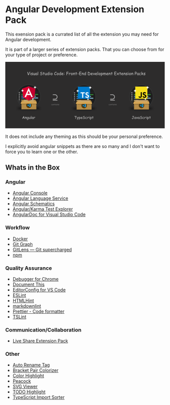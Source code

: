# Angular Development Extension Pack

This exension pack is a currated list of all the extension you may need for Angular development.

It is part of a larger series of extension packs. That you can choose from for your type of project or preference.

![](https://github.com/markusfalk/vscode-angular-extension-pack/blob/development/angular-development-extension-pack/vscode-front-end-development-extension-packs.png?raw=true)

It does not include any theming as this should be your personal preference.

I explicitly avoid angular snippets as there are so many and I don't want to force you to learn one or the other.

## Whats in the Box

### Angular

* [Angular Console](https://marketplace.visualstudio.com/items?itemName=nrwl.angular-console)
* [Angular Language Service](https://marketplace.visualstudio.com/items?itemName=angular.ng-template)
* [Angular Schematics](https://marketplace.visualstudio.com/items?itemName=cyrilletuzi.angular-schematics)
* [Angular/Karma Test Explorer](https://marketplace.visualstudio.com/items?itemName=raagh.angular-karma-test-explorer)
* [AngularDoc for Visual Studio Code](https://marketplace.visualstudio.com/items?itemName=angulardoc.angulardoc-vscode)

### Workflow

* [Docker](https://marketplace.visualstudio.com/items?itemName=ms-azuretools.vscode-docker)
* [Git Graph](https://marketplace.visualstudio.com/items?itemName=mhutchie.git-graph)
* [GitLens — Git supercharged](https://marketplace.visualstudio.com/items?itemName=eamodio.gitlens)
* [npm](https://marketplace.visualstudio.com/items?itemName=eg2.vscode-npm-script)

### Quality Assurance

* [Debugger for Chrome](https://marketplace.visualstudio.com/items?itemName=msjsdiag.debugger-for-chrome)
* [Document This](https://marketplace.visualstudio.com/items?itemName=joelday.docthis)
* [EditorConfig for VS Code](https://marketplace.visualstudio.com/items?itemName=editorconfig.editorconfig)
* [ESLint](https://marketplace.visualstudio.com/items?itemName=dbaeumer.vscode-eslint)
* [HTMLHint](https://marketplace.visualstudio.com/items?itemName=mkaufman.htmlhint)
* [markdownlint](https://marketplace.visualstudio.com/items?itemName=davidanson.vscode-markdownlint)
* [Prettier - Code formatter](https://marketplace.visualstudio.com/items?itemName=esbenp.prettier-vscode)
* [TSLint](https://marketplace.visualstudio.com/items?itemName=ms-vscode.vscode-typescript-tslint-plugin)

### Communication/Collaboration

* [Live Share Extension Pack](https://marketplace.visualstudio.com/items?itemName=ms-vsliveshare.vsliveshare-pack)

### Other

* [Auto Rename Tag](https://marketplace.visualstudio.com/items?itemName=formulahendry.auto-rename-tag)
* [Bracket Pair Colorizer](https://marketplace.visualstudio.com/items?itemName=coenraads.bracket-pair-colorizer)
* [Color Highlight](https://marketplace.visualstudio.com/items?itemName=naumovs.color-highlight)
* [Peacock](https://marketplace.visualstudio.com/items?itemName=johnpapa.vscode-peacock)
* [SVG Viewer](https://marketplace.visualstudio.com/items?itemName=cssho.vscode-svgviewer)
* [TODO Highlight](https://marketplace.visualstudio.com/items?itemName=wayou.vscode-todo-highlight)
* [TypeScript Import Sorter](https://marketplace.visualstudio.com/items?itemName=mike-co.import-sorter)
